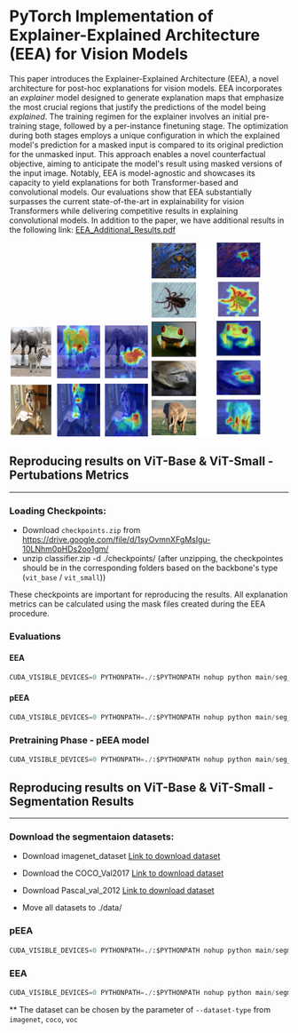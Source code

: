 # PyTorch Implementation of Explainer-Explained Architecture (EEA) for Vision Models

This paper introduces the Explainer-Explained Architecture (EEA), a novel architecture for post-hoc explanations for vision models. EEA incorporates an _explainer_ model designed to generate explanation maps that emphasize the most crucial regions that justify the predictions of the model being _explained_. The training regimen for the explainer involves an initial pre-training stage, followed by a per-instance finetuning stage. The optimization during both stages employs a unique configuration in which the explained model's prediction for a masked input is compared to its original prediction for the unmasked input. This approach enables a novel counterfactual objective, aiming to anticipate the model's result using masked versions of the input image. Notably, EEA is model-agnostic and showcases its capacity to yield explanations for both Transformer-based and convolutional models. Our evaluations show that EEA substantially surpasses the current state-of-the-art in explainability for vision Transformers while delivering competitive results in explaining convolutional models.
In addition to the paper, we have additional results in the following link: [EEA_Additional_Results.pdf](https://github.com/explainer-explained-architecture/EEA/blob/301d05f3739ee14d025c7283818f7ca7bd7fc7e3/EEA___CIKM_Additional_Results.pdf)

<img src="images\2_classes_vis_github.png" alt="2_classes_vis_github" width="250" height="200" align:center/>

<img src="images\single_object_vis_github.png" alt="single_object_vis_github" width="200" height="350" align:center />


## Reproducing results on ViT-Base & ViT-Small - Pertubations Metrics
---
### Loading Checkpoints:
- Download `checkpoints.zip` from https://drive.google.com/file/d/1syOvmnXFgMsIgu-10LNhm0pHDs2oo1gm/
- unzip classifier.zip -d ./checkpoints/ (after unzipping, the checkpointes should be in the corresponding folders based on the backbone's type (`vit_base` / `vit_small`))

These checkpoints are important for reproducing the results. All explanation metrics can be calculated using the mask files created during the EEA procedure.

### Evaluations

#### EEA

```python
CUDA_VISIBLE_DEVICES=0 PYTHONPATH=./:$PYTHONPATH nohup python main/seg_classification/run_seg_cls_opt.py --RUN-BASE-MODEL False --explainer-model-name vit_base_224 --explainee-model-name vit_base_224 --train-model-by-target-gt-class True
```

#### pEEA

```python
CUDA_VISIBLE_DEVICES=0 PYTHONPATH=./:$PYTHONPATH nohup python main/seg_classification/run_seg_cls_opt.py --RUN-BASE-MODEL True --explainer-model-name vit_base_224 --explainee-model-name vit_base_224 --train-model-by-target-gt-class True
```
### Pretraining Phase - pEEA model

```python
CUDA_VISIBLE_DEVICES=0 PYTHONPATH=./:$PYTHONPATH nohup python main/seg_classification/run_seg_cls.py --enable-checkpointing True --explainer-model-name vit_base_224 --explainee-model-name vit_base_224 --mask-loss-mul 50 --train-model-by-target-gt-class True --n-epochs 30 --train-n-label-sample 1
```



## Reproducing results on ViT-Base & ViT-Small - Segmentation Results

---
### Download the segmentaion datasets:
- Download imagenet_dataset [Link to download dataset](http://calvin-vision.net/bigstuff/proj-imagenet/data/gtsegs_ijcv.mat)
- Download the COCO_Val2017 [Link to download dataset](https://cocodataset.org/#download)
- Download Pascal_val_2012 [Link to download dataset](http://host.robots.ox.ac.uk/pascal/VOC/voc2012/index.html)

- Move all datasets to ./data/

### pEEA

```python
CUDA_VISIBLE_DEVICES=0 PYTHONPATH=./:$PYTHONPATH nohup python main/segmentation_eval/seg_stage_a.py --explainer-model-name vit_base_224 --explainee-model-name vit_base_224 --dataset-type imagenet
```

### EEA

```python
CUDA_VISIBLE_DEVICES=0 PYTHONPATH=./:$PYTHONPATH nohup python main/segmentation_eval/seg_stage_b.py --explainer-model-name vit_base_224 --explainee-model-name vit_base_224 --dataset-type imagenet
```

** The dataset can be chosen by the parameter of `--dataset-type` from `imagenet`, `coco`, `voc`
